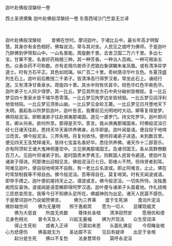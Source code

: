 迦叶赴佛般涅槃经一卷


西土圣贤撰集
迦叶赴佛般涅槃经一卷
东晋西域沙门竺昙无兰译


　　

迦叶赴佛般涅槃经
　　昔佛在世时。摩诃迦叶。于诸比丘中。最长年高才明智慧。其身亦有金色相好。佛每说法。常与其对坐。人民见之或呼为佛师。于是迦叶乃辞佛到伊筛梨山中。一山名普能。周旋数千里。去舍卫国二万六千里。多出七宝。甘果不訾。名香好药栴檀三种。其一种芳香。一种治人百病。一种可用染五色。众香杂药不可称数。亦有走翔鸟兽师子虎狼白象骐驎朱雀凤凰。或有清净异学道士。时有方石平正。其色如琉璃。纵广百二十里。奇树荫凉华叶五色。冬夏茂盛列生石上。迦叶前后教授二千弟子。皆清净高行得罗汉者。常坐此石上。诵经行道。又有清净甘香泉水。周旋四十里。其水中则有优昙华。绀色华红色华紫色华。迦叶弟子七人同夕得梦。其一比丘。梦见其所坐方石中央分破树皆根拔。复一比丘梦见四十里泉水皆干竭华悉零落。一比丘梦见拘罗边坐皆倾毁。一比丘梦见阎浮利地皆倾陷。一比丘梦见须弥山崩。一比丘梦见金轮王薨。一比丘梦见日月堕地天下失明。晨起各以所梦启迦叶。迦叶告言。我曹前见光明地时大动。卿等复得是梦。佛将般泥洹。即敕诸弟子往赴俱夷那竭国。道见一婆罗门。持文陀罗华。迦叶即问言。卿从何来。欲何所至。那得是天华。答言。我从俱夷那竭国来。时佛般泥洹已经七日诸天往赴。悉持天华天香供养佛身。此华即是。迦叶闻是语。便自投于地啼泣而言。佛今般泥洹。三界失明。将复何依恃。便帅将诸弟子进道。未到数百里。便见四天王及梵释诸天。皆持七宝盖名香好华。悉往供养佛。诸天作十二部音乐。亦有阿须轮王诸大鬼神侧塞空中。又见俱夷那竭国王。及诸邻国王。各从其群僚数百万人。见迦叶将诸弟子到。是时国贵末罗弗王。则敕国人民皆令避道。使迦叶及诸弟子得进。阿那律出迎相见言。佛般泥洹已七日。耶维火不然。但待贤者到耳。阿难见迦叶。便自投地啼哭不自胜。有一老比丘名波或。即止阿难言。止止。佛在时常禁制我等不得自由。佛今般泥洹。吾等得自在。莫复啼哭。时有天闻波或语。即举手搏之。迦叶便前接持天止之。谓波或言。佛今般泥洹。一切失所恃。汝独愚痴而反喜快。波或闻是语意解即得阿罗汉道。迦叶便与诸弟子头面着地。作礼绕棺三匝悲哀而言。我等今日不知佛头足所在。佛威神则为出足。诸天人民莫不感伤。于是摩诃迦叶乃说偈赞佛言。
　　佛为三界乘　　度于生死渊
　　澹泊升泥洹　　微妙越世间
　　佛为无量明　　照于愚痴冥
　　愿为一切人　　显耀现威灵
　　佛为大慈哀　　所度无央数
　　尊体处金棺　　清净寂然安
　　愿用优和德　　见身色相光
　　普令天及人　　兴起无量福
　　佛为开现法　　众生受润泽
　　得止生死轮　　或者入正谛
　　已蒙如来恩　　头面礼佛足
　　今但睹金棺　　心为悲感伤
　　佛虽就无为　　圣达靡不实
　　见后有疑谛　　出足于金棺
　　起分是生死　　佛以不复愁
　　法身慧常存　　莫呼永泥洹


